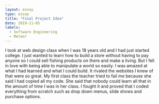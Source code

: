 ```yaml
---
layout: essay
type: essay
title: "Final Project Idea"
date: 2019-11-05
labels:
  - Software Engineering
  - Meteor
---
```



I took at web design class when I was 18 years old and I had just started college.  I just wanted to learn how to build a store without having to pay anyone so I could sell fishing products on there and make a living.  But I fell in love with being able to manipulate a world so easily.  I was amazed at what I had learned and what I could build.  It rivaled the websites I knew of that were so great.  My first class the teacher tried to fail me because she said I had copied all my code.  She said that nobody could learn all that in the amount of time I was in her class.  I fought it and proved that I coded everything from scratch such as drop down menus, slide shows and purchase options.
